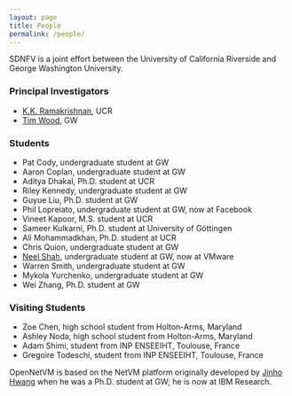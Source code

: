 ```yaml
---
layout: page
title: People
permalink: /people/
---
```


SDNFV is a joint effort between the University of California Riverside and George Washington University.

### Principal Investigators
  * [K.K. Ramakrishnan](http://www.cs.ucr.edu/~kk/), UCR
  * [Tim Wood](http://faculty.cs.gwu.edu/~timwood/wiki/doku.php), GW

### Students
  * Pat Cody, undergraduate student at GW
  * Aaron Coplan, undergraduate student at GW
  * Aditya Dhakal, Ph.D. student at UCR
  * Riley Kennedy, undergraduate student at GW
  * Guyue Liu, Ph.D. student at GW
  * Phil Lopreiato, undergraduate student at GW, now at Facebook
  * Vineet Kapoor, M.S. student at UCR
  * Sameer Kulkarni, Ph.D. student at University of Göttingen
  * Ali Mohammadkhan, Ph.D. student at UCR
  * Chris Quion, undergraduate student at GW
  * [Neel Shah](http://www.shah7.com/), undergraduate student at GW, now at VMware
  * Warren Smith, undergraduate student at GW
  * Mykola Yurchenko, undergraduate student at GW
  * Wei Zhang, Ph.D. student at GW

### Visiting Students
  * Zoe Chen, high school student from Holton-Arms, Maryland
  * Ashley Noda, high school student from Holton-Arms, Maryland
  * Adam Shimi, student from INP ENSEEIHT, Toulouse, France
  * Gregoire Todeschi, student from INP ENSEEIHT, Toulouse, France
  

OpenNetVM is based on the NetVM platform originally developed by [Jinho Hwang](https://jinhohwang.wordpress.com/) when he was a Ph.D. student at GW; he is now at IBM Research.
